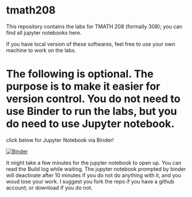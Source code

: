 # tmath208
This repository contains the labs for TMATH 208 (formally 308); you can find all jupyter notebooks here. 

If you have local version of these softwares, feel free to use your own machine to work on the labs. 

# The following is optional. The purpose is to make it easier for version control. You do not need to use Binder to run the labs, but you do need to use Jupyter notebook.

click below for Jupyter Notebook via Binder! 

[![Binder](https://mybinder.org/badge_logo.svg)](https://mybinder.org/v2/gh/yajuna/tmath308summer19/master?urlpath=/tree/)

It might take a few minutes for the jupyter notebook to open up. You can read the Build log while waiting. The jupyter notebook prompted by binder will deactivate after 10 minutes if you do not do anything with it, and you woud lose your work. I suggest you fork the repo if you have a github account; or download if you do not. 
